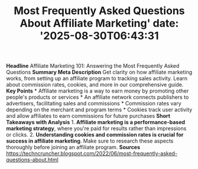 ﻿---
title: "Most Frequently Asked Questions About Affiliate Marketing'
date: '2025-08-30T06:43:31"
category: "Markets"
summary: ""
slug: "most frequently asked questions about affiliate marketing"
source_urls:
  - "https://techncruncher.blogspot.com/2022/06/most-frequently-asked-questions-about.html"
seo:
  title: "Most Frequently Asked Questions About Affiliate Marketing | Hash n Hedge'
  description: '"
  keywords: ["news", "markets", "brief"]
---
**Headline** Affiliate Marketing 101: Answering the Most Frequently Asked Questions  **Summary Meta Description** Get clarity on how affiliate marketing works, from setting up an affiliate program to tracking sales activity. Learn about commission rates, cookies, and more in our comprehensive guide.  **Key Points**  * Affiliate marketing is a way to earn money by promoting other people's products or services * An affiliate network connects publishers to advertisers, facilitating sales and commissions * Commission rates vary depending on the merchant and program terms * Cookies track user activity and allow affiliates to earn commissions for future purchases  **Short Takeaways with Analysis**  1. **Affiliate marketing is a performance-based marketing strategy**, where you're paid for results rather than impressions or clicks. 2. **Understanding cookies and commission rates is crucial for success in affiliate marketing**. Make sure to research these aspects thoroughly before joining an affiliate program.  **Sources** https://techncruncher.blogspot.com/2022/06/most-frequently-asked-questions-about.html 
